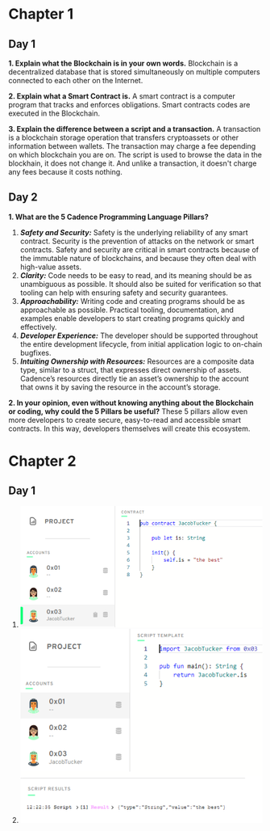 <h1>Chapter 1</h1>
<h2>Day 1</h2>

**1. Explain what the Blockchain is in your own words.**
	Blockchain is a decentralized database that is stored simultaneously on multiple computers connected to each other on the Internet.

**2. Explain what a Smart Contract is.**
	A smart contract is a computer program that tracks and enforces obligations. Smart contracts codes are executed in the Blockchain.
	
**3. Explain the difference between a script and a transaction.**
	A transaction is a blockchain storage operation that transfers cryptoassets or other information between wallets. The transaction may charge a fee depending on which blockchain you are on. 
	The script is used to browse the data in the blockhain, it does not change it. And unlike a transaction, it doesn't charge any fees because it costs nothing.

<h2>Day 2</h2>

**1. What are the 5 Cadence Programming Language Pillars?**
1. **_Safety and Security:_** Safety is the underlying reliability of any smart contract. Security is the prevention of attacks on the network or smart contracts. Safety and security are critical in smart contracts because of the immutable nature of blockchains, and because they often deal with high-value assets.
2.  **_Clarity:_** Code needs to be easy to read, and its meaning should be as unambiguous as possible. It should also be suited for verification so that tooling can help with ensuring safety and security guarantees. 
3. **_Approachability:_** Writing code and creating programs should be as approachable as possible. Practical tooling, documentation, and examples enable developers to start creating programs quickly and effectively.
4. **_Developer Experience:_** The developer should be supported throughout the entire development lifecycle, from initial application logic to on-chain bugfixes.
5. **_Intuiting Ownership with Resources:_** Resources are a composite data type, similar to a struct, that expresses direct ownership of assets. Cadence’s resources directly tie an asset’s ownership to the account that owns it by saving the resource in the account’s storage.

**2. In your opinion, even without knowing anything about the Blockchain or coding, why could the 5 Pillars be useful?**
These 5 pillars allow even more developers to create secure, easy-to-read and accessible smart contracts. In this way, developers themselves will create this ecosystem.

<h1>Chapter 2</h1>
<h2>Day 1</h2>

1. <img src="images\contract_JT.PNG"></img>
2. <img src="images\script.PNG"></img>